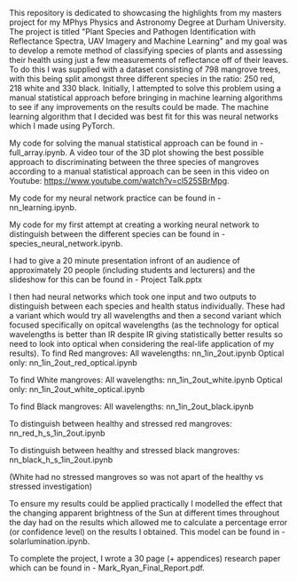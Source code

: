 This repository is dedicated to showcasing the highlights from my masters project for my MPhys Physics and Astronomy Degree at Durham University. The project is titled "Plant Species and Pathogen Identification with Reflectance Spectra, UAV Imagery and Machine Learning" and my goal was to develop a remote method of classifying species of plants and assessing their health using just a few measurements of reflectance off of their leaves. To do this I was supplied with a dataset consisting of 798 mangrove trees, with this being split amongst three different species in the ratio: 250 red, 218 white and 330 black. Initially, I attempted to solve this problem using a manual statistical approach before bringing in machine learning algorithms to see if any improvements on the results could be made. The machine learning algorithm that I decided was best fit for this was neural networks which I made using PyTorch.

My code for solving the manual statistical approach can be found in - full_array.ipynb.
A video tour of the 3D plot showing the best possible approach to discriminating between the three species of mangroves according to a manual statistical approach can be seen in this video on Youtube: https://www.youtube.com/watch?v=cl525SBrMpg.

My code for my neural network practice can be found in - nn_learning.ipynb.

My code for my first attempt at creating a working neural network to distinguish between the different species can be found in - species_neural_network.ipynb.

I had to give a 20 minute presentation infront of an audience of approximately 20 people (including students and lecturers) and the slideshow for this can be found in - Project Talk.pptx

I then had neural networks which took one input and two outputs to distinguish between each species and health status individually. These had a variant which would try all wavelengths and then a second variant which focused specifically on opitcal wavelengths (as the technology for optical wavelengths is better than IR despite IR giving statistically better results so need to look into optical when considering the real-life application of my results).
To find Red mangroves:
  All wavelengths: nn_1in_2out.ipynb
  Optical only: nn_1in_2out_red_optical.ipynb

To find White mangroves:
  All wavelengths: nn_1in_2out_white.ipynb
  Optical only: nn_1in_2out_white_optical.ipynb

To find Black mangroves:
  All wavelengths: nn_1in_2out_black.ipynb

To distinguish between healthy and stressed red mangroves:
  nn_red_h_s_1in_2out.ipynb

To distinguish between healthy and stressed black mangroves:
  nn_black_h_s_1in_2out.ipynb

(White had no stressed mangroves so was not apart of the healthy vs stressed investigation)

To ensure my results could be applied practically I modelled the effect that the changing apparent brightness of the Sun at different times throughout the day had on the results which allowed me to calculate a percentage error (or confidence level) on the results I obtained. This model can be found in - solarlumination.ipynb.

To complete the project, I wrote a 30 page (+ appendices) research paper which can be found in - Mark_Ryan_Final_Report.pdf.
